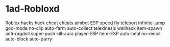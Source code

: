 # 1ad-Robloxd
Roblox hacks hack cheat cheats aimbot ESP speed fly teleport infinite-jump god-mode no-clip auto-farm auto-collect telekinesis wallhack item-spawn anti-ragdoll super-push kill-aura player-ESP item-ESP auto-heal no-recoil auto-block auto-parry
